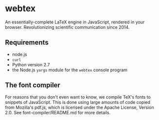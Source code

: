 webtex
======

An essentially-complete LaTeX engine in JavaScript, rendered in your browser.
Revolutionizing scientific communication since 2014.

Requirements
------------

* node.js
* `curl`
* Python version 2.7
* the Node.js `yargs` module for the `webtex` console program


The font compiler
-----------------

For reasons that you don't even want to know, we compile TeX's fonts to
snippets of JavaScript. This is done using large amounts of code copied from
Mozilla's pdf.js, which is licensed under the Apache License, Version 2.0. See
font-compiler/README.md for more details.
